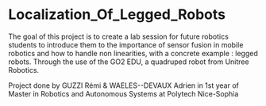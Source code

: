 # Localization_Of_Legged_Robots

The goal of this project is to create a lab session for future robotics students to introduce them to the importance of sensor fusion in mobile robotics and how to handle non linearities, with a concrete example : legged robots. Through the use of the GO2 EDU, a quadruped robot from Unitree Robotics.

Project done by GUZZI Rémi & WAELES--DEVAUX Adrien in 1st year of Master in Robotics and Autonomous Systems at Polytech Nice-Sophia
